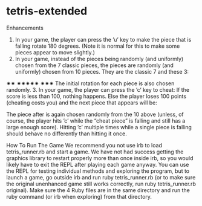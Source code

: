 # tetris-extended
Enhancements

1. In your game, the player can press the ’u’ key to make the piece that is falling rotate 180 degrees.
(Note it is normal for this to make some pieces appear to move slightly.)
2. In your game, instead of the pieces being randomly (and uniformly) chosen from the 7 classic pieces,
the pieces are randomly (and uniformly) chosen from 10 pieces. They are the classic 7 and these 3:


✷✷ ✷✷✷✷✷ ✷✷✷
The initial rotation for each piece is also chosen randomly.
3. In your game, the player can press the ’c’ key to cheat: If the score is less than 100, nothing happens.
Else the player loses 100 points (cheating costs you) and the next piece that appears will be:

The piece after is again chosen randomly from the 10 above (unless, of course, the player hits ’c’ while
the “cheat piece” is falling and still has a large enough score). Hitting ’c’ multiple times while a single
piece is falling should behave no differently than hitting it once.

How To Run The Game
We recommend you not use irb to load tetris_runner.rb and start a game. We have not had success
getting the graphics library to restart properly more than once inside irb, so you would likely have to exit
the REPL after playing each game anyway. You can use the REPL for testing individual methods and
exploring the program, but to launch a game, go outside irb and run ruby tetris_runner.rb (or to make
sure the original unenhanced game still works correctly, run ruby tetris_runner.rb original). Make
sure the 4 Ruby files are in the same directory and run the ruby command (or irb when exploring) from
that directory.
